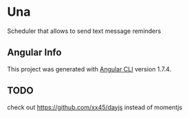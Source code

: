 # Una

Scheduler that allows to send text message reminders

## Angular Info

This project was generated with [Angular CLI](https://github.com/angular/angular-cli) version 1.7.4.

## TODO
check out https://github.com/xx45/dayjs instead of momentjs 